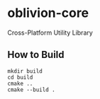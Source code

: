 oblivion-core
=============

Cross-Platform Utility Library

## How to Build
    mkdir build
    cd build
    cmake ..
    cmake --build .
